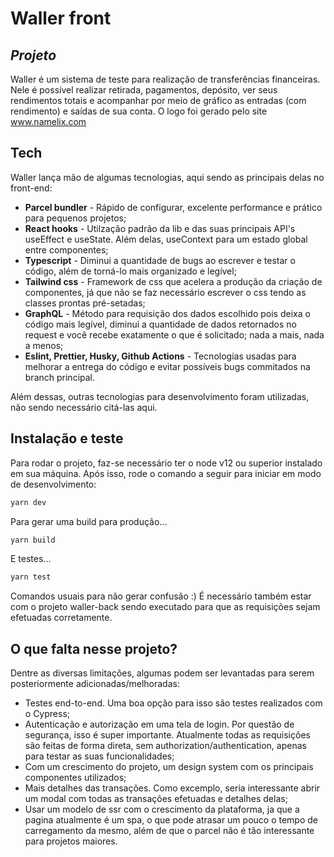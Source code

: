 # Waller front
## _Projeto_

Waller é um sistema de teste para realização de transferências financeiras. Nele é possível realizar retirada, pagamentos, depósito, ver seus rendimentos totais e acompanhar por meio de gráfico as entradas (com rendimento) e saídas de sua conta. O logo foi gerado pelo site www.namelix.com

## Tech

Waller lança mão de algumas tecnologias, aqui sendo as principais delas no front-end:

- **Parcel bundler** - Rápido de configurar, excelente performance e prático para pequenos projetos;
- **React hooks** - Utilzação padrão da lib e das suas principais API's useEffect e useState. Além delas, useContext para um estado global entre componentes;
- **Typescript** - Diminui a quantidade de bugs ao escrever e testar o código, além de torná-lo mais organizado e legível;
- **Tailwind css** - Framework de css que acelera a produção da criação de componentes, já que não se faz necessário escrever o css tendo as classes prontas pré-setadas;
- **GraphQL** - Método para requisição dos dados escolhido pois deixa o código mais legível, diminui a quantidade de dados retornados no request e você recebe exatamente o que é solicitado; nada a mais, nada a menos;
- **Eslint, Prettier, Husky, Github Actions** - Tecnologias usadas para melhorar a entrega do código e evitar possíveis bugs commitados na branch principal. 

Além dessas, outras tecnologias para desenvolvimento foram utilizadas, não sendo necessário citá-las aqui.

## Instalação e teste

Para rodar o projeto, faz-se necessário ter o node v12 ou superior instalado em sua máquina. Após isso, rode o comando a seguir para iniciar em modo de desenvolvimento: 

```sh
yarn dev
```

Para gerar uma build para produção...

```sh
yarn build
```
E testes...

```sh
yarn test
```

Comandos usuais para não gerar confusão :)
É necessário também estar com o projeto waller-back sendo executado para que as requisições sejam efetuadas corretamente.

## O que falta nesse projeto?

Dentre as diversas limitações, algumas podem ser levantadas para serem posteriormente adicionadas/melhoradas:
- Testes end-to-end. Uma boa opção para isso são testes realizados com o Cypress;
- Autenticação e autorização em uma tela de login. Por questão de segurança, isso é super importante. Atualmente todas as requisições são feitas de forma direta, sem authorization/authentication, apenas para testar as suas funcionalidades;
- Com um crescimento do projeto, um design system com os principais componentes utilizados;
- Mais detalhes das transações. Como excemplo, seria interessante abrir um modal com todas as transações efetuadas e detalhes delas;
- Usar um modelo de ssr com o crescimento da plataforma, ja que a pagina atualmente é um spa, o que pode atrasar um pouco o tempo de carregamento da mesmo, além de que o parcel não é tão interessante para projetos maiores.
